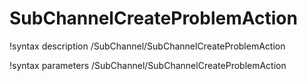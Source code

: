 # SubChannelCreateProblemAction

!syntax description /SubChannel/SubChannelCreateProblemAction

!syntax parameters /SubChannel/SubChannelCreateProblemAction
